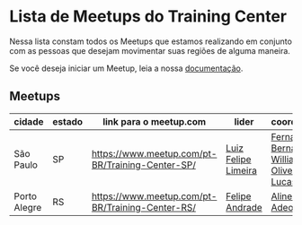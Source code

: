 # Lista de Meetups do Training Center

Nessa lista constam todos os Meetups que estamos realizando em conjunto com as pessoas que desejam movimentar suas regiões de alguma maneira.

Se você deseja iniciar um Meetup, leia a nossa [documentação](README.md#como-posso-iniciar-um-meetup).

## Meetups

| cidade | estado | link para o meetup.com | lider | coordenação |
|---|---|---|---|---|
| São Paulo | SP  | https://www.meetup.com/pt-BR/Training-Center-SP/  | [Luiz Felipe Limeira](https://twitter.com/lflimeira02 ) | [Fernanda Bernardo](https://twitter.com/Feh_Bernardo), [William Oliveira](https://twitter.com/w_oliveiras), [Lucas Santos](https://twitter.com/_StaticVoid) |
| Porto Alegre | RS | https://www.meetup.com/pt-BR/Training-Center-RS/ | [Felipe Andrade](https://twitter.com/felipeSGAndrade) | [Aline Bastos](https://twitter.com/AlineBastos), [Adeonir Kohl](https://twitter.com/adeonir) |
